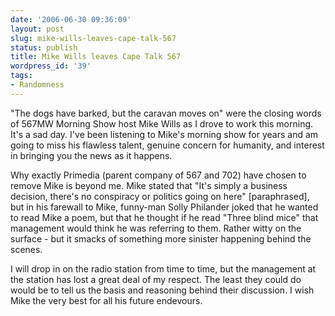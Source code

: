 ```yaml
---
date: '2006-06-30 09:36:09'
layout: post
slug: mike-wills-leaves-cape-talk-567
status: publish
title: Mike Wills leaves Cape Talk 567
wordpress_id: '39'
tags:
- Randomness
---
```


"The dogs have barked, but the caravan moves on" were the closing words of 567MW Morning Show host Mike Wills as I drove to work this morning. It's a sad day. I've been listening to Mike's morning show for years and am going to miss his flawless talent, genuine concern for humanity, and interest in bringing you the news as it happens.

Why exactly Primedia (parent company of 567 and 702) have chosen to remove Mike is beyond me. Mike stated that "It's simply a business decision, there's no conspiracy or politics going on here" [paraphrased], but in his farewall to Mike, funny-man Solly Philander joked that he wanted to read Mike a poem, but that he thought if he read "Three blind mice" that management would think he was referring to them. Rather witty on the surface - but it smacks of something more sinister happening behind the scenes.

I will drop in on the radio station from time to time, but the management at the station has lost a great deal of my respect. The least they could do would be to tell us the basis and reasoning behind their discussion. I wish Mike the very best for all his future endevours.

